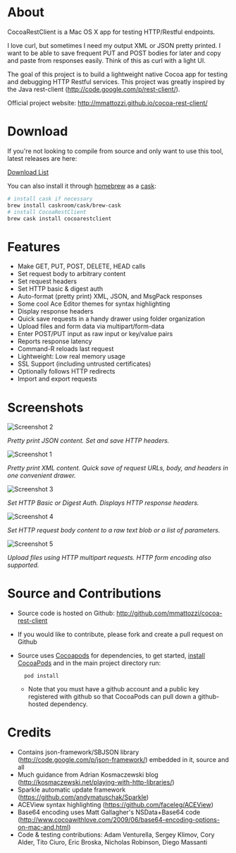 About
=================
CocoaRestClient is a Mac OS X app for testing HTTP/Restful endpoints. 

I love curl, but sometimes I need my output XML or JSON pretty printed. I want to be able to save frequent PUT and POST bodies for later and copy and paste from responses easily. Think of this as curl with a light UI. 

The goal of this project is to build a lightweight native Cocoa app for testing and debugging HTTP Restful services.
This project was greatly inspired by the Java rest-client (http://code.google.com/p/rest-client/). 

Official project website: http://mmattozzi.github.io/cocoa-rest-client/

Download
=================
If you're not looking to compile from source and only want to use this tool, latest releases are here:

[Download List](https://github.com/mmattozzi/cocoa-rest-client/releases)

You can also install it through [homebrew](http://brew.sh/) as a [cask](http://caskroom.io/):

```sh
# install cask if necessary
brew install caskroom/cask/brew-cask
# install CocoaRestClient
brew cask install cocoarestclient
```

Features
=================
* Make GET, PUT, POST, DELETE, HEAD calls
* Set request body to arbitrary content
* Set request headers
* Set HTTP basic & digest auth
* Auto-format (pretty print) XML, JSON, and MsgPack responses
* Some cool Ace Editor themes for syntax highlighting
* Display response headers
* Quick save requests in a handy drawer using folder organization
* Upload files and form data via multipart/form-data
* Enter POST/PUT input as raw input or key/value pairs
* Reports response latency
* Command-R reloads last request
* Lightweight: Low real memory usage
* SSL Support (including untrusted certificates)
* Optionally follows HTTP redirects
* Import and export requests

Screenshots
=================

![Screenshot 2](https://github.com/mmattozzi/cocoa-rest-client/raw/master/screenshots/cocoa-rest-client-2.png)

*Pretty print JSON content. Set and save HTTP headers.*

![Screenshot 1](https://github.com/mmattozzi/cocoa-rest-client/raw/master/screenshots/cocoa-rest-client-1.png)

*Pretty print XML content. Quick save of request URLs, body, and headers in one convenient drawer.*

![Screenshot 3](https://github.com/mmattozzi/cocoa-rest-client/raw/master/screenshots/cocoa-rest-client-3.png)

*Set HTTP Basic or Digest Auth. Displays HTTP response headers.*

![Screenshot 4](https://github.com/mmattozzi/cocoa-rest-client/raw/master/screenshots/cocoa-rest-client-4.png)

*Set HTTP request body content to a raw text blob or a list of parameters.*

![Screenshot 5](https://github.com/mmattozzi/cocoa-rest-client/raw/master/screenshots/cocoa-rest-client-5.png)

*Upload files using HTTP multipart requests. HTTP form encoding also supported.*

Source and Contributions
=================
* Source code is hosted on Github: http://github.com/mmattozzi/cocoa-rest-client
* If you would like to contribute, please fork and create a pull request on Github 
* Source uses [Cocoapods](http://cocoapods.org/) for dependencies, to get started, [install CocoaPods](http://guides.cocoapods.org/using/getting-started.html) and in the main project directory run:
    
    ```
      pod install
    ```
  * Note that you must have a github account and a public key registered with github so that CocoaPods can pull down a github-hosted dependency. 

Credits
=================
* Contains json-framework/SBJSON library (http://code.google.com/p/json-framework/) embedded in it, source and all
* Much guidance from Adrian Kosmaczewski blog (http://kosmaczewski.net/playing-with-http-libraries/)
* Sparkle automatic update framework (https://github.com/andymatuschak/Sparkle)
* ACEView syntax highlighting (https://github.com/faceleg/ACEView)
* Base64 encoding uses Matt Gallagher's NSData+Base64 code (http://www.cocoawithlove.com/2009/06/base64-encoding-options-on-mac-and.html)
* Code & testing contributions: Adam Venturella, Sergey Klimov, Cory Alder, Tito Ciuro, Eric Broska, Nicholas Robinson, Diego Massanti

